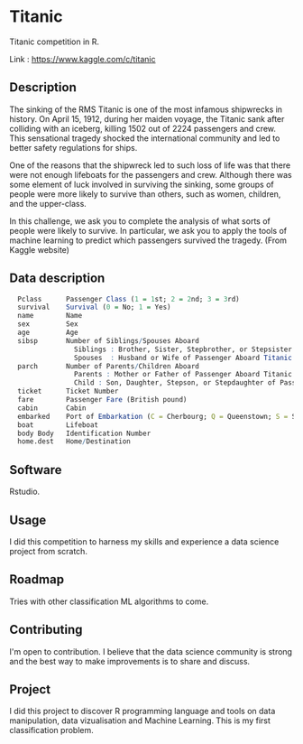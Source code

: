 # Titanic
Titanic competition in R.

Link : https://www.kaggle.com/c/titanic

## Description
The sinking of the RMS Titanic is one of the most infamous shipwrecks in history.  On April 15, 1912, during her maiden voyage, the Titanic sank after colliding with an iceberg, killing 1502 out of 2224 passengers and crew. This sensational tragedy shocked the international community and led to better safety regulations for ships.

One of the reasons that the shipwreck led to such loss of life was that there were not enough lifeboats for the passengers and crew. Although there was some element of luck involved in surviving the sinking, some groups of people were more likely to survive than others, such as women, children, and the upper-class.

In this challenge, we ask you to complete the analysis of what sorts of people were likely to survive. In particular, we ask you to apply the tools of machine learning to predict which passengers survived the tragedy. (From Kaggle website)

## Data description 

```R
  Pclass      Passenger Class (1 = 1st; 2 = 2nd; 3 = 3rd)
  survival    Survival (0 = No; 1 = Yes)
  name        Name
  sex         Sex
  age         Age
  sibsp       Number of Siblings/Spouses Aboard 
                Siblings : Brother, Sister, Stepbrother, or Stepsister of Passenger Aboard Titanic
                Spouses  : Husband or Wife of Passenger Aboard Titanic (Mistresses and Fiances Ignored)
  parch       Number of Parents/Children Aboard
                Parents : Mother or Father of Passenger Aboard Titanic
                Child : Son, Daughter, Stepson, or Stepdaughter of Passenger Aboard Titanic  
  ticket      Ticket Number
  fare        Passenger Fare (British pound)
  cabin       Cabin
  embarked    Port of Embarkation (C = Cherbourg; Q = Queenstown; S = Southampton)
  boat        Lifeboat
  body Body   Identification Number
  home.dest   Home/Destination
```

## Software
Rstudio.

## Usage
I did this competition to harness my skills and experience a data science project from scratch.

## Roadmap
Tries with other classification ML algorithms to come.

## Contributing
I'm open to contribution. I believe that the data science community is strong and the best way to make improvements is to share and discuss.

## Project
I did this project to discover R programming language and tools on data manipulation, data vizualisation and Machine Learning. This is my first classification problem.
